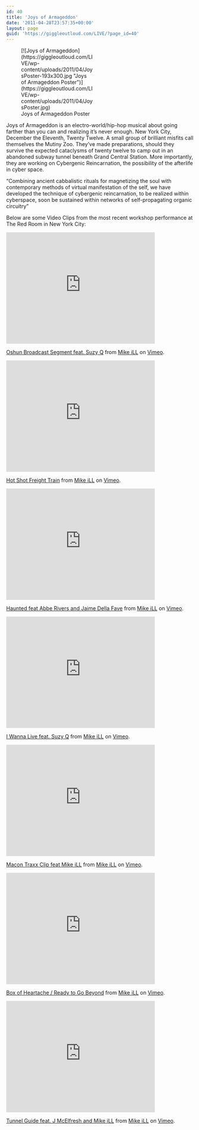 ```yaml
---
id: 40
title: 'Joys of Armageddon'
date: '2011-04-28T23:57:35+00:00'
layout: page
guid: 'https://giggleoutloud.com/LIVE/?page_id=40'
---
```


<figure aria-describedby="caption-attachment-43" class="wp-caption alignleft" id="attachment_43" style="width: 193px">[![Joys of Armageddon](https://giggleoutloud.com/LIVE/wp-content/uploads/2011/04/JoysPoster-193x300.jpg "Joys of Armageddon Poster")](https://giggleoutloud.com/LIVE/wp-content/uploads/2011/04/JoysPoster.jpg)<figcaption class="wp-caption-text" id="caption-attachment-43">Joys of Armageddon Poster</figcaption></figure>

Joys of Armageddon is an electro-world/hip-hop musical about going farther than you can and realizing it’s never enough. New York City, December the Eleventh, Twenty Twelve. A small group of brilliant misfits call themselves the Mutiny Zoo. They’ve made preparations, should they survive the expected cataclysms of twenty twelve to camp out in an abandoned subway tunnel beneath Grand Central Station. More importantly, they are working on Cybergenic Reincarnation, the possibility of the afterlife in cyber space.

“Combining ancient cabbalistic rituals for magnetizing the soul with contemporary methods of virtual manifestation of the self, we have developed the technique of cybergenic reincarnation, to be realized within cyberspace, soon be sustained within networks of self-propagating organic circuitry”

Below are some Video Clips from the most recent workshop performance at The Red Room in New York City:

<iframe frameborder="0" height="300" loading="lazy" src="http://player.vimeo.com/video/23018170?title=0&byline=0&portrait=0" width="400"></iframe>

[Oshun Broadcast Segment feat. Suzy Q](http://vimeo.com/23018170) from [Mike iLL](http://vimeo.com/user3139904) on [Vimeo](http://vimeo.com).

<iframe frameborder="0" height="300" loading="lazy" src="http://player.vimeo.com/video/23016255?title=0&byline=0&portrait=0" width="400"></iframe>

[Hot Shot Freight Train](http://vimeo.com/23016255) from [Mike iLL](http://vimeo.com/user3139904) on [Vimeo](http://vimeo.com).

<iframe frameborder="0" height="300" loading="lazy" src="http://player.vimeo.com/video/23016624?title=0&byline=0&portrait=0" width="400"></iframe>

[Haunted feat Abbe Rivers and Jaime Della Fave](http://vimeo.com/23016624) from [Mike iLL](http://vimeo.com/user3139904) on [Vimeo](http://vimeo.com).

<iframe frameborder="0" height="300" loading="lazy" src="http://player.vimeo.com/video/23016783?title=0&byline=0&portrait=0" width="400"></iframe>

[I Wanna Live feat. Suzy Q](http://vimeo.com/23016783) from [Mike iLL](http://vimeo.com/user3139904) on [Vimeo](http://vimeo.com).

<iframe frameborder="0" height="300" loading="lazy" src="http://player.vimeo.com/video/23017388?title=0&byline=0&portrait=0" width="400"></iframe>

[Macon Traxx Clip feat Mike iLL](http://vimeo.com/23017388) from [Mike iLL](http://vimeo.com/user3139904) on [Vimeo](http://vimeo.com).

<iframe frameborder="0" height="300" loading="lazy" src="http://player.vimeo.com/video/23018930?title=0&byline=0&portrait=0" width="400"></iframe>

[Box of Heartache / Ready to Go Beyond](http://vimeo.com/23018930) from [Mike iLL](http://vimeo.com/user3139904) on [Vimeo](http://vimeo.com).

<iframe frameborder="0" height="300" loading="lazy" src="http://player.vimeo.com/video/23020229?title=0&byline=0&portrait=0" width="400"></iframe>

[Tunnel Guide feat. J McElfresh and Mike iLL](http://vimeo.com/23020229) from [Mike iLL](http://vimeo.com/user3139904) on [Vimeo](http://vimeo.com).
